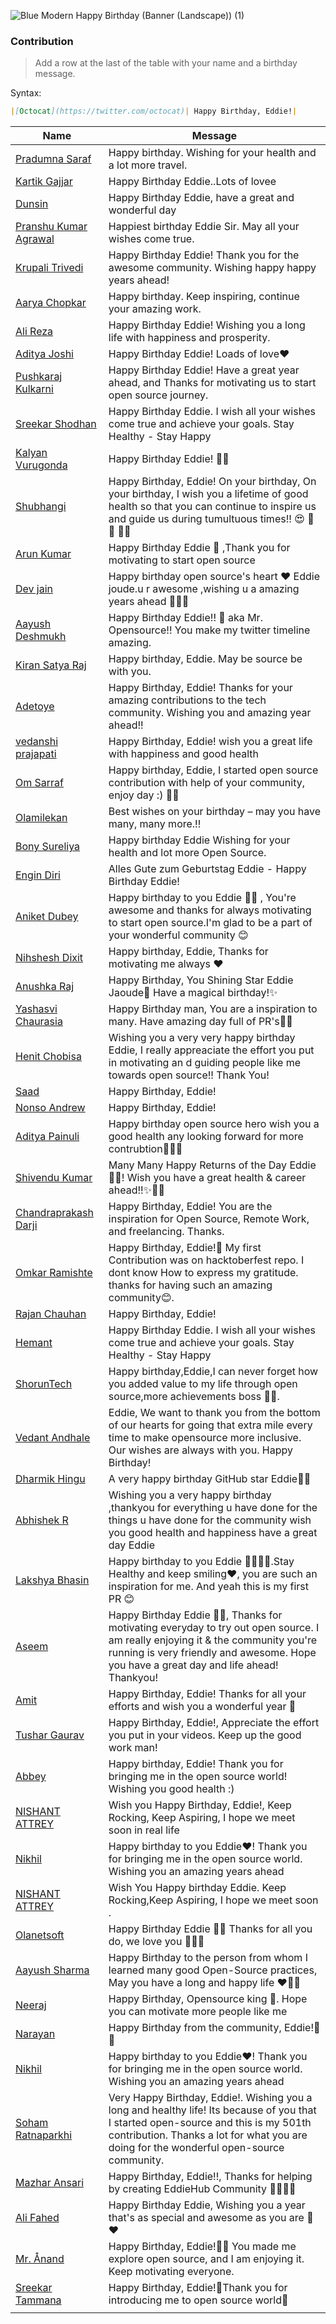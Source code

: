 ![Blue Modern Happy Birthday (Banner (Landscape)) (1)](https://user-images.githubusercontent.com/51878265/185732946-b607a9e0-4aff-4956-8cb5-d5b81e66521f.png)


### Contribution
> Add a row at the last of the table with your name and a birthday message.

Syntax: 

```md
|[Octocat](https://twitter.com/octocat)| Happy Birthday, Eddie!|
```

| Name | Message |
|-------|-------|
|[Pradumna Saraf](https://twitter.com/pradumna_saraf)| Happy birthday. Wishing for your health and a lot more travel.|
|[Kartik Gajjar](https://twitter.com/Kartikt2twt)| Happy Birthday Eddie..Lots of lovee |
|[Dunsin](https://twitter.com/DunsinWebDev)|Happy Birthday Eddie, have a great and wonderful day|
|[Pranshu Kumar Agrawal](https://twitter.com/pkknowsnothing)| Happiest birthday Eddie Sir. May all your wishes come true.|
|[Krupali Trivedi](https://twitter.com/chai_really)|Happy Birthday Eddie! Thank you for the awesome community. Wishing happy happy years ahead!|
|[Aarya Chopkar](https://twitter.com/ChopkarAarya)| Happy birthday. Keep inspiring, continue your amazing work.|
|[Ali Reza](https://twitter.com/webDeveloper83)|Happy Birthday Eddie! Wishing you a long life with happiness and prosperity.|
|[Aditya Joshi](https://twitter.com/aditya__exe) | Happy Birthday Eddie! Loads of love❤️|
|[Pushkaraj Kulkarni](https://twitter.com/pushkaraj2007)|Happy Birthday Eddie! Have a great year ahead, and Thanks for motivating us to start open source journey.|
|[Sreekar Shodhan](https://twitter.com/ShodhanSreekar)|Happy Birthday Eddie. I wish all your wishes come true and achieve your goals. Stay Healthy - Stay Happy|
|[Kalyan Vurugonda](https://twitter.com/VurugondaKalyan)| Happy Birthday Eddie! 🥳🎉|
|[Shubhangi](https://twitter.com/mshubhangi12)| Happy Birthday, Eddie! On your birthday, On your birthday, I wish you a lifetime of good health so that you can continue to inspire us and guide us during tumultuous times!! :heart_eyes: :balloon: :confetti_ball: :tada::sparkles:|
|[Arun Kumar](https://twitter.com/ak_arun___)| Happy Birthday Eddie 🎈 ,Thank you for motivating to start open source|
|[Dev jain](https://twitter.com/Devjtwt786)| Happy birthday open source's heart ❤️ Eddie joude.u r awesome ,wishing u a amazing years ahead 🥳🥳😄|
|[Aayush Deshmukh](https://twitter.com/aayushdeshmukh)| Happy Birthday Eddie!! 🎉 aka Mr. Opensource!! You make my twitter timeline amazing. |
|[Kiran Satya Raj](https://twitter.com/jksrtwt)| Happy birthday, Eddie. May be source be with you.|
|[Adetoye](https://twitter.com/adetoye_dev)| Happy Birthday, Eddie! Thanks for your amazing contributions to the tech community. Wishing you and amazing year ahead!!|
|[vedanshi prajapati](https://twitter.com/vedanshi555)| Happy Birthday, Eddie! wish you a great life with happiness and good health|
|[Om Sarraf](https://twitter.com/itsOmSarraf_)| Happy birthday, Eddie, I started open source contribution with help of your community, enjoy day :) 🥳🎈|
|[Olamilekan](https://twitter.com/codewithola)| Best wishes on your birthday – may you have many, many more.!!|
|[Bony Sureliya](https://github.com/bonysureliya)| Happy birthday Eddie Wishing for your health and lot more Open Source.|
|[Engin Diri](https://twitter.com/_ediri)| Alles Gute zum Geburtstag Eddie - Happy Birthday Eddie!|
|[Aniket Dubey](https://twitter.com/AniketD94252873)|Happy birthday to you Eddie 🎉🎉 , You're awesome and thanks for always motivating to start open source.I'm glad to be a part of your wonderful community 😊|
|[Nihshesh Dixit](https://twitter.com/nihshx)| Happy birthday, Eddie, Thanks for motivating me always ❤️|
|[Anushka Raj](https://twitter.com/AnushCodergirl)|Happy Birthday, You Shining Star Eddie Jaoude🥳 Have a magical birthday!✨|
|[Yashasvi Chaurasia](https://twitter.com/Yashasvi_Cha)|Happy Birthday man, You are a inspiration to many. Have amazing day full of PR's🥳🎉|
|[Henit Chobisa](https://twitter.com/henit_chobisa)|Wishing you a very very happy birthday Eddie, I really appreaciate the effort you put in motivating an d guiding people like me towards open source!! Thank You!|
|[Saad](https://twitter.com/SaadTypes)| Happy Birthday, Eddie!|
|[Nonso Andrew](https://twitter.com/nonso_andy)| Happy Birthday, Eddie!|
|[Aditya Painuli](https://twitter.com/aditya_painuli)| Happy birthday open source hero wish you a good health any looking forward for more contrubtion🙌🎉🎉|
|[Shivendu Kumar](https://twitter.com/shivendu_kr_jha)| Many Many Happy Returns of the Day Eddie 🥳🎉! Wish you have a great health & career ahead!!✨🧡💓|
|[Chandraprakash Darji](http://twitter.com/chandra_7852)| Happy Birthday, Eddie! You are the inspiration for Open Source, Remote Work, and freelancing. Thanks. |
|[Omkar Ramishte](https://twitter.com/ORamishte)| Happy Birthday, Eddie!🎉 My first Contribution was on hacktoberfest repo. I dont know How to express my gratitude. thanks for having such an amazing community😊.|
|[Rajan Chauhan](https://twitter.com/rajan_chauhan_)| Happy Birthday, Eddie!|
|[Hemant](https://twitter.com/hemantwasthere)|Happy Birthday Eddie. I wish all your wishes come true and achieve your goals. Stay Healthy - Stay Happy|
|[ShorunTech](https://twitter.com/shoruntech)|Happy birthday,Eddie,I can never forget how you added value to my life through open source,more achievements boss 🥳🎉.|
|[Vedant Andhale](https://twitter.com/VedantAndhale)| Eddie, We want to thank you from the bottom of our hearts for going that extra mile every time to make opensource more inclusive. Our wishes are always with you. Happy Birthday!|
|[Dharmik Hingu](https://twitter.com/frontendilia)|A very happy birthday GitHub star Eddie🎉🎉|
|[Abhishek R](https://twitter.com/Abhishe70336609)|Wishing you a very happy birthday ,thankyou for everything u have done for the things u have done for the community wish you good health and happiness have a great day Eddie|
|[Lakshya Bhasin](https://twitter.com/LakshyaBhasin7)|Happy birthday to you Eddie 🥳🎈🎉🎉.Stay Healthy and keep smiling❤️, you are such an inspiration for me. And yeah this is my first PR 😊|
|[Aseem](https://twitter.com/aseemstwt)|Happy Birthday Eddie 🥳🎉, Thanks for motivating everyday to try out open source. I am really enjoying it & the community you're running is very friendly and awesome. Hope you have a great day and life ahead! Thankyou!|
|[Amit](https://twitter.com/Amit_T18)| Happy Birthday, Eddie! Thanks for all your efforts and wish you a wonderful year 💙|
|[Tushar Gaurav](https://twitter.com/tushgaurav)| Happy Birthday, Eddie!, Appreciate the effort you put in your videos. Keep up the good work man!|
|[Abbey](https://twitter.com/abbeywilltech)|Happy birthday, Eddie! Thank you for bringing me in the open source world! Wishing you good health :) |
|[NISHANT ATTREY](https://twitter.com/nishantstwt)| Wish you Happy Birthday, Eddie!, Keep Rocking, Keep Aspiring, I hope we meet soon in real life 
|[Nikhil](https://twitter.com/404Nikhil)|Happy birthday to you Eddie❤️! Thank you for bringing me in the open source world. Wishing you an amazing years ahead |
|[NISHANT ATTREY](https://twitter.com/nishantstwt)| Wish You Happy birthday Eddie. Keep Rocking,Keep Aspiring, I hope we meet soon .|
|[Olanetsoft](https://twitter.com/olanetsoft)| Happy Birthday Eddie 🥳🥁 Thanks for all you do, we love you 💙💙💙|
|[Aayush Sharma](https://twitter.com/SuperAayush)| Happy Birthday to the person from whom I learned many good Open-Source practices, May you have a long and happy life ❤️🍾🎂|
|[Neeraj](https://twitter.com/neeraJramachaN2)| Happy Birthday, Opensource king 👑. Hope you can motivate more people like me|
|[Narayan](https://twitter.com/narayan954)| Happy Birthday from the community, Eddie!🥳🎉|
|[Nikhil](https://twitter.com/404Nikhil)|Happy birthday to you Eddie❤️! Thank you for bringing me in the open source world. Wishing you an amazing years ahead |
|[Soham Ratnaparkhi](https://twitter.com/SohamR_7113)| Very Happy Birthday, Eddie!. Wishing you a long and healthy life! Its because of you that I started open-source and this is my 501th contribution. Thanks a lot for what you are doing for the wonderful open-source community.|
|[Mazhar Ansari](https://twitter.com/Intrestingboy5)|Happy Birthday, Eddie!!, Thanks for helping by creating EddieHub Community 🥳🎈🎉🎉 |
|[Ali Fahed](https://twitter.com/AliFahed_)|Happy Birthday Eddie, Wishing you a year that's as special and awesome as you are 🎉❤️|
|[Mr. Ånand](https://twitter.com/astrodevil_)| Happy Birthday, Eddie!🎂🎈 You made me explore open source, and I am enjoying it. Keep motivating everyone.|
|[Sreekar Tammana](https://twitter.com/Sreekartammana)| Happy Birthday, Eddie!💖Thank you for introducing me to open source world🤩|
|||
